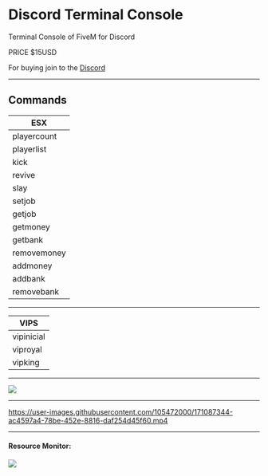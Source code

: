 # Discord Terminal Console
Terminal Console of FiveM for Discord

PRICE $15USD

For buying join to the <a href="https://discord.gg/bJrVfxRBmj">Discord<a>

<hr>

## Commands

| ESX |
|--------------------------|
| playercount |
| playerlist |
| kick |
| revive |
| slay |
| setjob |
| getjob |
| getmoney |
| getbank |
| removemoney |
| addmoney |
| addbank |
| removebank |

<hr>

| VIPS |
|--------------------------|
| vipinicial |
| viproyal |
| vipking |

<hr>

<img src="https://user-images.githubusercontent.com/105472000/171086253-7f9c33e6-3c94-410b-849a-34967b7244bf.png">



<hr>

https://user-images.githubusercontent.com/105472000/171087344-ac4597a4-78be-452e-8816-daf254d45f60.mp4

<hr>

<h4>Resource Monitor: </h4>
<img src="https://user-images.githubusercontent.com/105472000/171087424-8e69746e-1360-4bbd-9ecd-00561361f9f1.png">

